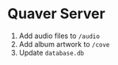# Quaver Server

1. Add audio files to `/audio`
2. Add album artwork to `/cove`
3. Update `database.db`